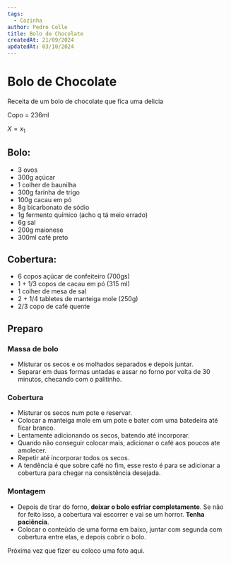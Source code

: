 ```yaml
---
tags:
  - Cozinha
author: Pedro Colle
title: Bolo de Chocolate
createdAt: 21/09/2024
updatedAt: 03/10/2024
---
```

# Bolo de Chocolate

Receita de um bolo de chocolate que fica uma delicia

Copo = 236ml

$X = x_1$

## Bolo:

- 3 ovos
- 300g açúcar
- 1 colher de baunilha 
- 300g farinha de trigo
- 100g cacau em pó
- 8g bicarbonato de sódio
- 1g fermento químico (acho q tá meio errado)
- 6g sal
- 200g maionese
- 300ml café preto
## Cobertura:

- 6 copos açúcar de confeiteiro (700gs)
- 1 + 1/3 copos de cacau em pó (315 ml)
- 1 colher de mesa de sal
- 2 + 1/4 tabletes de manteiga mole (250g)
- 2/3 copo de café quente


## Preparo
### Massa de bolo
- Misturar os secos e os molhados separados e depois juntar.
- Separar em duas formas untadas e assar no forno por volta de 30 minutos, checando com o palitinho.
### Cobertura
- Misturar os secos num pote e reservar.
- Colocar a manteiga mole em um pote e bater com uma batedeira até ficar branco. 
- Lentamente adicionando os secos, batendo até incorporar.
- Quando não conseguir colocar mais, adicionar o café aos poucos ate amolecer.
- Repetir até incorporar todos os secos.
- A tendência é que sobre café no fim, esse resto é para se adicionar a cobertura para chegar na consistência desejada.

### Montagem
- Depois de tirar do forno, **deixar o bolo esfriar completamente**. Se não for feito isso, a cobertura vai escorrer e vai se um horror. **Tenha paciência**.
- Colocar o conteúdo de uma forma em baixo, juntar com segunda com cobertura entre elas, e depois cobrir o bolo.



Próxima vez que fizer eu coloco uma foto aqui.